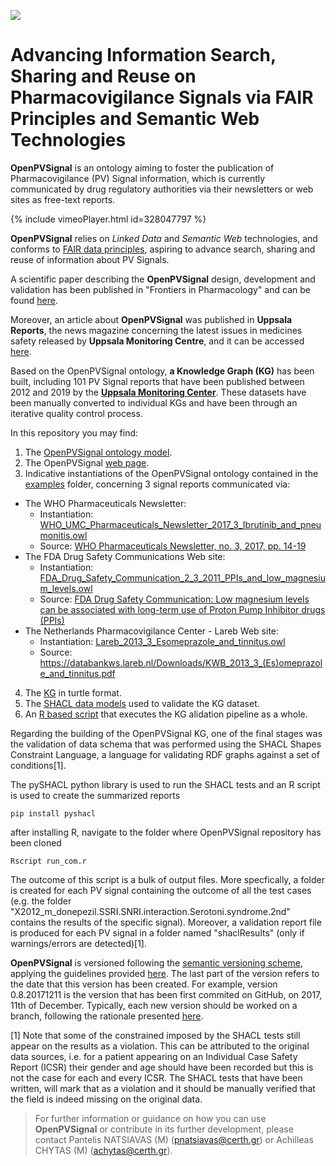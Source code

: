 <!---<img src="https://github.com/inab-certh/OpenPVSignal/blob/master/logo.png" width="195" height="88">--->
![](./logo_small.png)

# Advancing Information Search, Sharing and Reuse on Pharmacovigilance Signals via FAIR Principles and Semantic Web Technologies

**OpenPVSignal** is an ontology aiming to foster the publication of Pharmacovigilance (PV) Signal information, which is currently communicated by drug regulatory authorities via their newsletters or web sites as free-text reports.

{% include vimeoPlayer.html id=328047797 %}

**OpenPVSignal** relies on *Linked Data* and *Semantic Web* technologies, and conforms to <a href="https://www.force11.org/group/fairgroup/fairprinciples" target="_blank">FAIR data principles</a>, aspiring to advance search, sharing and reuse of information about PV Signals.

A scientific paper describing the **OpenPVSignal** design, development and validation has been published in "Frontiers in Pharmacology" and can be found <a href="https://www.frontiersin.org/articles/10.3389/fphar.2018.00609/full" target="_blank">here</a>.

Moreover, an article about **OpenPVSignal** was published in **Uppsala Reports**, the news magazine concerning the latest issues in medicines safety released by **Uppsala Monitoring Centre**, and it can be accessed <a href="https://view.publitas.com/uppsala-monitoring-centre/uppsala-reports-80/page/20-21" target="_blank">here</a>.

Based on the OpenPVSignal ontology, **a Knowledge Graph (KG)** has been built, including 101 PV Signal reports that have been published between 2012 and 2019 by the <a href="https://who-umc.org/signal-work/signal-detection/" target="_blank">**Uppsala Monitoring Center**</a>. These datasets have been manually converted to individual KGs and have been through an iterative quality control process. 

In this repository you may find:
1. The <a href="OpenPVSignal.owl" target="_blank">OpenPVSignal ontology model</a>.
2. The OpenPVSignal <a href="https://inab-certh.github.io/OpenPVSignal/" target="_blank">web page</a>.
3. Indicative instantiations of the OpenPVSignal ontology contained in the <a href="examples" target="_blank">examples</a> folder, concerning 3 signal reports communicated via:
- The WHO Pharmaceuticals Newsletter:
  - Instantiation: <a href="examples/WHO_UMC_Pharmaceuticals_Newsletter_2017_3_Ibrutinib_and_pneumonitis.owl" target="_blank">WHO_UMC_Pharmaceuticals_Newsletter_2017_3_Ibrutinib_and_pneumonitis.owl</a>
  - Source: <a href="http://apps.who.int/iris/bitstream/10665/258799/1/WPN-2017-03-eng.pdf?ua=1" target="_blank">WHO Pharmaceuticals Newsletter, no. 3, 2017, pp. 14-19</a>
- The FDA Drug Safety Communications Web site:
  - Instantiation: <a href="examples/FDA_Drug_Safety_Communication_2_3_2011_PPIs_and_low_magnesium_levels.owl" target="_blank">FDA_Drug_Safety_Communication_2_3_2011_PPIs_and_low_magnesium_levels.owl</a>
  - Source: <a href="https://www.fda.gov/Drugs/DrugSafety/ucm245011.htm" target="_blank">FDA Drug Safety Communication: Low magnesium levels can be associated with long-term use of Proton Pump Inhibitor drugs (PPIs)</a>
- The Netherlands Pharmacovigilance Center - Lareb Web site:
  - Instantiation: <a href="examples/Lareb_2013_3_Esomeprazole_and_tinnitus.owl" target="_blank">Lareb_2013_3_Esomeprazole_and_tinnitus.owl</a>
  - Source: <a href="https://databankws.lareb.nl/Downloads/KWB_2013_3_(Es)omeprazole_and_tinnitus.pdf" target="_blank">https://databankws.lareb.nl/Downloads/KWB_2013_3_(Es)omeprazole_and_tinnitus.pdf</a>
4. The <a href="https://github.com/inab-certh/OpenPVSignal/tree/master/turtle" target="_blank">KG</a> in turtle format.
5. The <a href="https://github.com/inab-certh/OpenPVSignal/tree/master/TestCaseFiles" target="_blank">SHACL data models</a> used to validate the KG dataset.
4. An <a href="https://github.com/inab-certh/OpenPVSignal/blob/master/run_com.r" target="_blank">R based script</a> that executes the KG alidation pipeline as a whole.

Regarding the building of the OpenPVSignal KG, one of the final stages was the validation of data schema that was performed using the SHACL Shapes Constraint Language, a language for validating RDF graphs against a set of conditions[1].

The pySHACL python library is used to run the SHACL tests and an R script is used to create the summarized reports 
```
pip install pyshacl
```
after installing R, navigate to the folder where OpenPVSignal repository has been cloned
```
Rscript run_com.r
```
The outcome of this script is a bulk of output files. More specfically, a folder is created for each PV signal containing the outcome of all the test cases (e.g. the folder "X2012_m_donepezil.SSRI.SNRI.interaction.Serotoni.syndrome.2nd" contains the results of the specific signal). Moreover,  a validation report file is produced for each PV signal in a folder named "shaclResults" (only if warnings/errors are detected)[1].

**OpenPVSignal** is versioned following the <a href="https://semver.org/" target="_blank">semantic versioning scheme</a>, applying the guidelines provided <a href="https://github.com/dbrock/semver-howto/blob/master/README.md" target="_blank">here</a>. The last part of the version refers to the date that this version has been created. For example, version 0.8.20171211 is the version that has been first commited on GitHub, on 2017, 11th of December. Typically, each new version should be worked on a branch, following the rationale presented <a href="http://nvie.com/posts/a-successful-git-branching-model/" target="_blank">here</a>.

[1] Note that some of the constrained imposed by the SHACL tests still appear on the results as a violation. This can be attributed to the original data sources, i.e. for a patient appearing on an Individual Case Safety Report (ICSR) their gender and age should have been recorded but this is not the case for each and every ICSR. The SHACL tests that have been written, will mark that as a violation and it should be manually verified that the field is indeed missing on the original data.

> For further information or guidance on how you can use **OpenPVSignal** or contribute in its further development, please contact Pantelis NATSIAVAS (M) (pnatsiavas@certh.gr) or Achilleas CHYTAS (M) (achytas@certh.gr).

